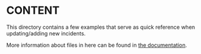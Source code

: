 # CONTENT

This directory contains a few examples that serve as quick reference when updating/adding new incidents.

More information about files in here can be found in [the documentation](https://docs.statusfy.co).
